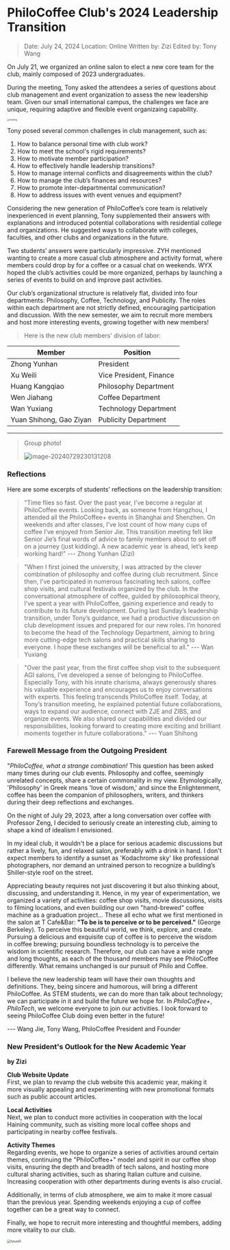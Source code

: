 # PhiloCoffee Club's 2024 Leadership Transition

> Date: July 24, 2024
> Location: Online
> Written by: Zizi
> Edited by: Tony Wang

On July 21, we organized an online salon to elect a new core team for the club, mainly composed of 2023 undergraduates.

During the meeting, Tony asked the attendees a series of questions about club management and event organization to assess the new leadership team. Given our small international campus, the challenges we face are unique, requiring adaptive and flexible event organizaing capability.

<img src="./content.assets/meeting.webp" alt="meeting" style="zoom:33%;" />

Tony posed several common challenges in club management, such as:

1. How to balance personal time with club work?
2. How to meet the school's rigid requirements?
3. How to motivate member participation?
4. How to effectively handle leadership transitions?
5. How to manage internal conflicts and disagreements within the club?
6. How to manage the club’s finances and resources?
7. How to promote inter-departmental communication?
8. How to address issues with event venues and equipment?

Considering the new generation of PhiloCoffee’s core team is relatively inexperienced in event planning, Tony supplemented their answers with explanations and introduced potential collaborations with residential college and organizations. He suggested ways to collaborate with colleges, faculties, and other clubs and organizations in the future.

Two students’ answers were particularly impressive. ZYH mentioned wanting to create a more casual club atmosphere and activity format, where members could drop by for a coffee or a casual chat on weekends. WYX hoped the club’s activities could be more organized, perhaps by launching a series of events to build on and improve past activities.

Our club’s organizational structure is relatively flat, divided into four departments: Philosophy, Coffee, Technology, and Publicity. The roles within each department are not strictly defined, encouraging participation and discussion. With the new semester, we aim to recruit more members and host more interesting events, growing together with new members!

> Here is the new club members' division of labor:

| Member          | Position        |
| --------------- | --------------- |
| Zhong Yunhan    | President       |
| Xu Weili        | Vice President, Finance |
| Huang Kangqiao  | Philosophy Department |
| Wen Jiahang     | Coffee Department |
| Wan Yuxiang     | Technology Department |
| Yuan Shihong, Gao Ziyan | Publicity Department |

---

> Group photo!  
>
> ![image-20240729230131208](./content.assets/image-20240729230131208.png)

### Reflections
Here are some excerpts of students’ reflections on the leadership transition:

> "Time flies so fast. Over the past year, I’ve become a regular at PhiloCoffee events. Looking back, as someone from Hangzhou, I attended all the PhiloCoffee+ events in Shanghai and Shenzhen. On weekends and after classes, I’ve lost count of how many cups of coffee I’ve enjoyed from Senior Jie. This transition meeting felt like Senior Jie’s final words of advice to family members about to set off on a journey (just kidding). A new academic year is ahead, let’s keep working hard!"
--- Zhong Yunhan (Zizi)

> "When I first joined the university, I was attracted by the clever combination of philosophy and coffee during club recruitment. Since then, I’ve participated in numerous fascinating tech salons, coffee shop visits, and cultural festivals organized by the club. In the conversational atmosphere of coffee, guided by philosophical theory, I’ve spent a year with PhiloCoffee, gaining experience and ready to contribute to its future development. During last Sunday’s leadership transition, under Tony’s guidance, we had a productive discussion on club development issues and prepared for our new roles. I’m honored to become the head of the Technology Department, aiming to bring more cutting-edge tech salons and practical skills sharing to everyone. I hope these exchanges will be beneficial to all."
--- Wan Yuxiang

> "Over the past year, from the first coffee shop visit to the subsequent AGI salons, I’ve developed a sense of belonging to PhiloCoffee. Especially Tony, with his innate charisma, always generously shares his valuable experience and encourages us to enjoy conversations with experts. This feeling transcends PhiloCoffee itself. Today, at Tony’s transition meeting, he explained potential future collaborations, ways to expand our audience, connect with ZJE and ZIBS, and organize events. We also shared our capabilities and divided our responsibilities, looking forward to creating more exciting and brilliant moments together in future collaborations."
--- Yuan Shihong

### Farewell Message from the Outgoing President

"*PhiloCoffee, what a strange combination!* This question has been asked many times during our club events. Philosophy and coffee, seemingly unrelated concepts, share a certain commonality in my view. Etymologically, 'Philosophy' in Greek means 'love of wisdom,' and since the Enlightenment, coffee has been the companion of philosophers, writers, and thinkers during their deep reflections and exchanges.

On the night of July 29, 2023, after a long conversation over coffee with Professor Zeng, I decided to seriously create an interesting club, aiming to shape a kind of idealism I envisioned.

In my ideal club, it wouldn't be a place for serious academic discussions but rather a lively, fun, and relaxed salon, preferably with a drink in hand. I don't expect members to identify a sunset as 'Kodachrome sky' like professional photographers, nor demand an untrained person to recognize a building’s Shiller-style roof on the street.

Appreciating beauty requires not just discovering it but also thinking about, discussing, and understanding it. Hence, in my year of experimentation, we organized a variety of activities: coffee shop visits, movie discussions, visits to filming locations, and even building our own "hand-brewed" coffee machine as a graduation project... These all echo what we first mentioned in the salon at T Cafe&Bar: **"To be is to perceive or to be perceived."** (George Berkeley). To perceive this beautiful world, we think, explore, and create. Pursuing a delicious and exquisite cup of coffee is to perceive the wisdom in coffee brewing; pursuing boundless technology is to perceive the wisdom in scientific research. Therefore, our club can have a wide range and long thoughts, as each of the thousand members may see PhiloCoffee differently. What remains unchanged is our pursuit of Philo and Coffee.

I believe the new leadership team will have their own thoughts and definitions. They, being sincere and humorous, will bring a different PhiloCoffee. As STEM students, we can do more than talk about technology; we can participate in it and build the future we hope for. In *PhiloCoffee+*, *PhiloTech*, we welcome everyone to join our activities. I look forward to seeing PhiloCoffee Club doing even better in the future!

--- Wang Jie, Tony Wang, PhiloCoffee President and Founder

### New President's Outlook for the New Academic Year
**by Zizi**

**Club Website Update**  
First, we plan to revamp the club website this academic year, making it more visually appealing and experimenting with new promotional formats such as public account articles.

**Local Activities**  
Next, we plan to conduct more activities in cooperation with the local Haining community, such as visiting more local coffee shops and participating in nearby coffee festivals.

**Activity Themes**  
Regarding events, we hope to organize a series of activities around certain themes, continuing the "PhiloCoffee+" model and spirit in our coffee shop visits, ensuring the depth and breadth of tech salons, and hosting more cultural sharing activities, such as sharing Italian culture and cuisine. Increasing cooperation with other departments during events is also crucial.

Additionally, in terms of club atmosphere, we aim to make it more casual than the previous year. Spending weekends enjoying a cup of coffee together can be a great way to connect.

Finally, we hope to recruit more interesting and thoughtful members, adding more vitality to our club.

<img src="./content.assets/future0.webp" alt="future0" style="zoom:50%;" />